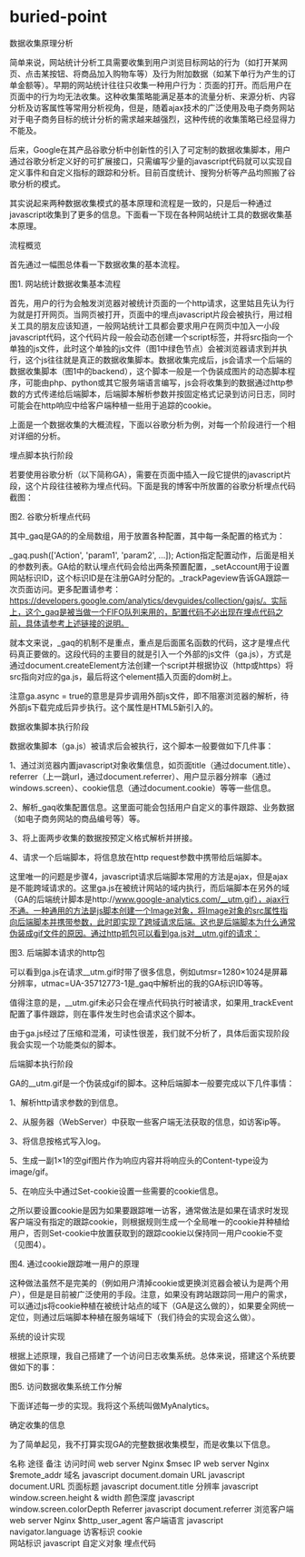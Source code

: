 # buried-point
数据收集原理分析

简单来说，网站统计分析工具需要收集到用户浏览目标网站的行为（如打开某网页、点击某按钮、将商品加入购物车等）及行为附加数据（如某下单行为产生的订单金额等）。早期的网站统计往往只收集一种用户行为：页面的打开。而后用户在页面中的行为均无法收集。这种收集策略能满足基本的流量分析、来源分析、内容分析及访客属性等常用分析视角，但是，随着ajax技术的广泛使用及电子商务网站对于电子商务目标的统计分析的需求越来越强烈，这种传统的收集策略已经显得力不能及。

后来，Google在其产品谷歌分析中创新性的引入了可定制的数据收集脚本，用户通过谷歌分析定义好的可扩展接口，只需编写少量的javascript代码就可以实现自定义事件和自定义指标的跟踪和分析。目前百度统计、搜狗分析等产品均照搬了谷歌分析的模式。

其实说起来两种数据收集模式的基本原理和流程是一致的，只是后一种通过javascript收集到了更多的信息。下面看一下现在各种网站统计工具的数据收集基本原理。

流程概览

首先通过一幅图总体看一下数据收集的基本流程。



图1. 网站统计数据收集基本流程

首先，用户的行为会触发浏览器对被统计页面的一个http请求，这里姑且先认为行为就是打开网页。当网页被打开，页面中的埋点javascript片段会被执行，用过相关工具的朋友应该知道，一般网站统计工具都会要求用户在网页中加入一小段javascript代码，这个代码片段一般会动态创建一个script标签，并将src指向一个单独的js文件，此时这个单独的js文件（图1中绿色节点）会被浏览器请求到并执行，这个js往往就是真正的数据收集脚本。数据收集完成后，js会请求一个后端的数据收集脚本（图1中的backend），这个脚本一般是一个伪装成图片的动态脚本程序，可能由php、python或其它服务端语言编写，js会将收集到的数据通过http参数的方式传递给后端脚本，后端脚本解析参数并按固定格式记录到访问日志，同时可能会在http响应中给客户端种植一些用于追踪的cookie。

上面是一个数据收集的大概流程，下面以谷歌分析为例，对每一个阶段进行一个相对详细的分析。

埋点脚本执行阶段

若要使用谷歌分析（以下简称GA），需要在页面中插入一段它提供的javascript片段，这个片段往往被称为埋点代码。下面是我的博客中所放置的谷歌分析埋点代码截图：



图2. 谷歌分析埋点代码

其中_gaq是GA的的全局数组，用于放置各种配置，其中每一条配置的格式为：

_gaq.push(['Action', 'param1', 'param2', ...]);
Action指定配置动作，后面是相关的参数列表。GA给的默认埋点代码会给出两条预置配置，_setAccount用于设置网站标识ID，这个标识ID是在注册GA时分配的。_trackPageview告诉GA跟踪一次页面访问。更多配置请参考：https://developers.google.com/analytics/devguides/collection/gajs/。实际上，这个_gaq是被当做一个FIFO队列来用的，配置代码不必出现在埋点代码之前，具体请参考上述链接的说明。

就本文来说，_gaq的机制不是重点，重点是后面匿名函数的代码，这才是埋点代码真正要做的。这段代码的主要目的就是引入一个外部的js文件（ga.js），方式是通过document.createElement方法创建一个script并根据协议（http或https）将src指向对应的ga.js，最后将这个element插入页面的dom树上。

注意ga.async = true的意思是异步调用外部js文件，即不阻塞浏览器的解析，待外部js下载完成后异步执行。这个属性是HTML5新引入的。

数据收集脚本执行阶段

数据收集脚本（ga.js）被请求后会被执行，这个脚本一般要做如下几件事：

1、通过浏览器内置javascript对象收集信息，如页面title（通过document.title）、referrer（上一跳url，通过document.referrer）、用户显示器分辨率（通过windows.screen）、cookie信息（通过document.cookie）等等一些信息。

2、解析_gaq收集配置信息。这里面可能会包括用户自定义的事件跟踪、业务数据（如电子商务网站的商品编号等）等。

3、将上面两步收集的数据按预定义格式解析并拼接。

4、请求一个后端脚本，将信息放在http request参数中携带给后端脚本。

这里唯一的问题是步骤4，javascript请求后端脚本常用的方法是ajax，但是ajax是不能跨域请求的。这里ga.js在被统计网站的域内执行，而后端脚本在另外的域（GA的后端统计脚本是http://www.google-analytics.com/__utm.gif），ajax行不通。一种通用的方法是js脚本创建一个Image对象，将Image对象的src属性指向后端脚本并携带参数，此时即实现了跨域请求后端。这也是后端脚本为什么通常伪装成gif文件的原因。通过http抓包可以看到ga.js对__utm.gif的请求：



图3. 后端脚本请求的http包

可以看到ga.js在请求__utm.gif时带了很多信息，例如utmsr=1280×1024是屏幕分辨率，utmac=UA-35712773-1是_gaq中解析出的我的GA标识ID等等。

值得注意的是，__utm.gif未必只会在埋点代码执行时被请求，如果用_trackEvent配置了事件跟踪，则在事件发生时也会请求这个脚本。

由于ga.js经过了压缩和混淆，可读性很差，我们就不分析了，具体后面实现阶段我会实现一个功能类似的脚本。

后端脚本执行阶段

GA的__utm.gif是一个伪装成gif的脚本。这种后端脚本一般要完成以下几件事情：

1、解析http请求参数的到信息。

2、从服务器（WebServer）中获取一些客户端无法获取的信息，如访客ip等。

3、将信息按格式写入log。

5、生成一副1×1的空gif图片作为响应内容并将响应头的Content-type设为image/gif。

5、在响应头中通过Set-cookie设置一些需要的cookie信息。

之所以要设置cookie是因为如果要跟踪唯一访客，通常做法是如果在请求时发现客户端没有指定的跟踪cookie，则根据规则生成一个全局唯一的cookie并种植给用户，否则Set-cookie中放置获取到的跟踪cookie以保持同一用户cookie不变（见图4）。



图4. 通过cookie跟踪唯一用户的原理

这种做法虽然不是完美的（例如用户清掉cookie或更换浏览器会被认为是两个用户），但是是目前被广泛使用的手段。注意，如果没有跨站跟踪同一用户的需求，可以通过js将cookie种植在被统计站点的域下（GA是这么做的），如果要全网统一定位，则通过后端脚本种植在服务端域下（我们待会的实现会这么做）。

系统的设计实现

根据上述原理，我自己搭建了一个访问日志收集系统。总体来说，搭建这个系统要做如下的事：



图5. 访问数据收集系统工作分解

下面详述每一步的实现。我将这个系统叫做MyAnalytics。

确定收集的信息

为了简单起见，我不打算实现GA的完整数据收集模型，而是收集以下信息。

名称	途径	备注
访问时间	web server	Nginx $msec
IP	web server	Nginx $remote_addr
域名	javascript	document.domain
URL	javascript	document.URL
页面标题	javascript	document.title
分辨率	javascript	window.screen.height & width
颜色深度	javascript	window.screen.colorDepth
Referrer	javascript	document.referrer
浏览客户端	web server	Nginx $http_user_agent
客户端语言	javascript	navigator.language
访客标识	cookie	
网站标识	javascript	自定义对象
埋点代码
